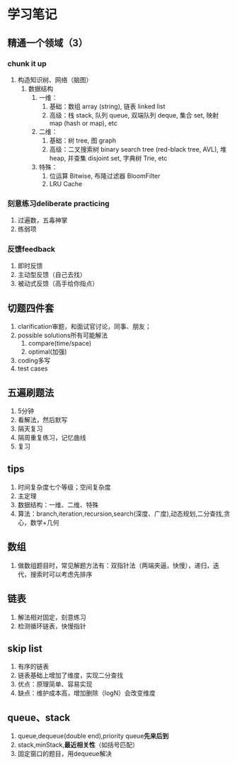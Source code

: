 # 学习笔记

## 精通一个领域（3）
### chunk it up 
1. 构造知识树、网络（脑图）
    1. 数据结构
        1. 一维：
            1. 基础：数组 array (string), 链表 linked list
            2. 高级：栈 stack, 队列 queue, 双端队列 deque, 集合 set, 映射 map (hash or map), etc
        2. 二维：
            1. 基础：树 tree, 图 graph
            2. 高级：二叉搜索树 binary search tree (red-black tree, AVL), 堆 heap, 并查集 disjoint set, 字典树 Trie, etc
        3. 特殊：
            1. 位运算 Bitwise, 布隆过滤器 BloomFilter
            2. LRU Cache
### 刻意练习deliberate practicing
1. 过遍数，五毒神掌
2. 练弱项
### 反馈feedback
1. 即时反馈
2. 主动型反馈（自己去找）
3. 被动式反馈（高手给你指点）

## 切题四件套
1. clarification审题，和面试官讨论，同事、朋友；
2. possible solutions所有可能解法
    1. compare(time/space)
    2. optimal(加强)
3. coding多写
4. test cases

## 五遍刷题法
1. 5分钟
2. 看解法，然后默写
3. 隔天复习
4. 隔周重复练习，记忆曲线
5. 复习

## tips
1. 时间复杂度七个等级；空间复杂度
2. 主定理
3. 数据结构：一维、二维、特殊
4. 算法：branch,iteration,recursion,search(深度、广度),动态规划,二分查找,贪心，数学+几何
## 数组
1. 做数组题目时，常见解题方法有：双指针法（两端夹逼，快慢），递归，迭代，搜索时可以考虑先排序
## 链表
1. 解法相对固定，刻意练习
2. 检测循环链表，快慢指针
## skip list
1. 有序的链表
2. 链表基础上增加了维度，实现二分查找
3. 优点：原理简单、容易实现
4. 缺点：维护成本高，增加删除（logN）会改变维度
## queue、stack
1. queue,dequeue(double end),priority queue**先来后到**
2. stack,minStack,**最近相关性**（如括号匹配）
3. 固定窗口的题目，用dequeue解决
